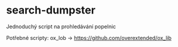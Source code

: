 # search-dumpster
Jednoduchý script na prohledávání popelnic

Potřebné scripty: 
                 ox_lob -> https://github.com/overextended/ox_lib
